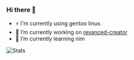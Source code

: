 ### Hi there 👋

- ⚡ I'm currently using gentoo linux.
- 🔭 I’m currently working on [revanced-creator](https://github.com/XDream8/revanced-creator)
- 🌱 I’m currently learning nim

<!--
**XDream8/XDream8** is a ✨ _special_ ✨ repository because its `README.md` (this file) appears on your GitHub profile.

Here are some ideas to get you started:

- 🔭 I’m currently working on ...
- 🌱 I’m currently learning ...
- 👯 I’m looking to collaborate on ...
- 🤔 I’m looking for help with ...
- 💬 Ask me about ...
- 📫 How to reach me: ...
- 😄 Pronouns: ...
- ⚡ Fun fact: ...
-->

![Stats](https://github-readme-stats.vercel.app/api/?username=XDream8&layout=compact&show_icons=true&include_all_commits=true&hide_border=false&theme=tokyonight)
